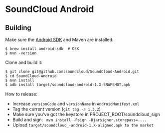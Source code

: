 # SoundCloud Android

## Building

Make sure the [Android SDK][] and Maven are installed:

    $ brew install android-sdk  # OSX
    $ mvn -version

Clone and build it:

    $ git clone git@github.com:soundcloud/SoundCloud-Android.git
    $ cd SoundCloud-Android
    $ mvn install
    $ adb install target/soundcloud-android-1.X-SNAPSHOT.apk

How to release:

  * Increase `versionCode` and `versionName` in `AndroidManifest.xml`
  * Tag the current version (`git tag -a 1.3.2`)
  * Make sure you've got the keystore in PROJECT_ROOT/soundcloud_sign
  * Build and sign: ` mvn install -Psign -Djarsigner.storepass=....`
  * Upload `target/soundcloud_-android-1.X-aligned.apk to the market`

[Android SDK]: http://developer.android.com/sdk/index.html
